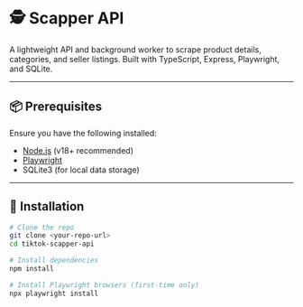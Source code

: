 # 🕵️ Scapper API

A lightweight API and background worker to scrape product details, categories, and seller listings. Built with TypeScript, Express, Playwright, and SQLite.

---

## 📦 Prerequisites

Ensure you have the following installed:

- [Node.js](https://nodejs.org/) (v18+ recommended)
- [Playwright](https://playwright.dev/docs/intro)
- SQLite3 (for local data storage)

---

## 🚀 Installation

```bash
# Clone the repo
git clone <your-repo-url>
cd tiktok-scapper-api

# Install dependencies
npm install

# Install Playwright browsers (first-time only)
npx playwright install
